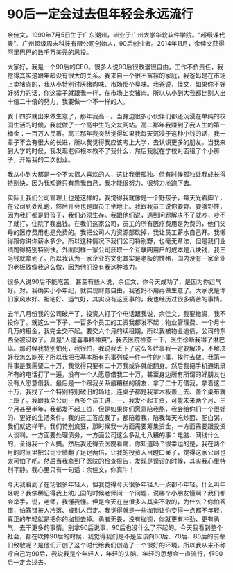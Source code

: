 # 90后一定会过去但年轻会永远流行

余佳文，1990年7月5日生于广东潮州，毕业于广州大学华软软件学院。“超级课代表”、广州超级周末科技有限公司创始人，90后创业者。2014年11月，余佳文获得阿里巴巴的数千万美元的风投。 

大家好，我是一个90后的CEO。很多人说90后很散漫很自由，工作不负责任，我觉得其实这跟年龄没有很大的关系。我来自一个很不富裕的家庭，我爸妈是在市场上卖猪肉的，我从小特别讨厌猪肉味、市场那个臭味。我爸说，佳文，如果你不好好努力的话，你这辈子就跟我一样，在市场上卖猪肉。所以从小到大我都比别人出十倍二十倍的努力，我要做一个不一样的人。 

我十四岁就出来做生意了，那年我高一。当身边很多小伙伴们都还沉浸在单纯的校园生活的时候，我就做了一个高中生的交友网站。高二那年我赚到了我人生的第一桶金：一百万人民币。高三那年我突然觉得如果我每天沉浸于这种小钱的话，我一辈子不会有很大的长进，所以我觉得我应该考上大学，去认识更多的朋友。当我来到大学的时候，我发现老师根本教不了我什么，然后我就在学校对面租了个小房子，开始我的二次创业。 

我从小到大都是一个不太招人喜欢的人，这让我很孤独。但有时候孤独让我成长得特别快，因为我知道只有靠我自己，我才能很努力、很努力地跑下去。 

实际上我们公司管理上也是这样的，我觉得我就像是一个野孩子，每天光着脚丫，在公司到处乱跑，然后开会也是跟员工坐地上。我跟我员工说你要野、要够野性，因为我们都是野孩子，我们必须生存。我跟他们说，遇到问题解决不了就吵，吵不了就打，住院了我出钱。在我们这家公司，员工的所有医疗费用是免费的，他们父母的医疗费用也是免费的。我把公司人力资源部砍掉，我让员工薪水自己开。我懒得跟你讲你薪水多少。所以这种情况下我们公司特别野，也毫无章法，但是我们业绩跑得特别特别快。外面同样一家公司获取一个互联网用户的成本是八块钱，我三毛钱就拿到了。所以我认为一家企业的文化其实是老板的性格，国内没有一家企业的老板敢像我这么做，因为他们没有我这种魄力。 

很多人说90后不能吃苦，甚至有些人说，余佳文，你今天成功了，是因为你运气好。对，我确实小小年纪，就实现财务自由，我爸妈不用再做生意了。大家说是你们家风水好、祖宅好、运气好，其实没有这回事的，我也经历过很多痛苦的事情。 

去年八月份我的公司破产了，投资人打了个电话跟我说，余佳文，我要撤资，我不投你了。就这么一下子，一百多个员工的工资我都发不起；物业管理费、一个月十几万的租金，我完全交不起。要交六个月的续租期，所以我被物业追债，公司的东西全被没收了。真是“人逢喜事精神爽”，我去医院检查一下，医生诊断我得了淋巴癌。那时候我特别怕死，我很怕，我说我丢下了这么多烂事我一定要解决，不解决好我怎么能死？所以我把我基本所有的事列成一件一件的小事，挨件去做。我第一件事是我需要二十万，我觉得只要有二十万我或许就能翻身。然后我把手机通讯录所有的电话打了一遍，没有一个人愿意借我二十万，甚至身边所有所谓的好朋友也没有人愿意借我。最后是一个跟我关系最糟糕的朋友，拿了二十万借我。拿着这二十万，我找了一个特别特别破旧的场地，连桌子都是我拿木板盖上去、盖个桌布就上班了。我跟我全公司一百多个员工讲，一、我发不起工资，可能未来两个月、三个月甚至半年，我都发不起工资，但是如果你们愿意陪我熬，我会给你们一个很好的、更好的生活条件。我的员工答应我了，都陪着我，陪我每天吃炒面、配白粥，我们就这样干。我们特别疯狂，那时候我一方面需要筹集资金，一方面需要跟投资人谈判，一方面要处理债务，一方面公司这么多乱七八糟的事：电脑、网线什么的，全得我一个人搞。然后我还得去医院看病，你知道吗？很幸运的是，我在两个月的时间里把公司业绩翻了足足两倍，让我的投资人目瞪口呆了，觉得这家公司也太可怕了吧。然后当我拿到了医院的检查报告，发现是误诊的时候，其实我心里特别平静。我心里只有一句话：余佳文，你真牛！ 

今天我看到了在场很多年轻人，但我觉得今天很多年轻人一点都不年轻。什么叫年轻呢？我依稀记得我上幼儿园的时候老师问一个问题，说哪个小朋友懂啊？我们都会举手，说，老师，我懂我懂。但是今天在座很多人其实不敢的，为什么？你怕答错，怕答错被人冷落、被别人否定。我觉得就是一些枷锁让你变得一点都不年轻，真正的年轻就是把你的枷锁去掉。勇者无畏，没有枷锁，你就更有冲劲、更有勇气，去干更多的事情。别拿90后说事，90后也没什么了不起的。今天我看到整个社会，都在吹捧90后的时候，我觉得我们是不是应该向60后、70后、80后的前辈们致敬呢？是他们开创了这个时代给我们创造了一个很好的环境。所以我从来不称呼自己为90后，我说我是个年轻人，年轻的头脑、年轻的思想会一直流行，但90后一定会过去。